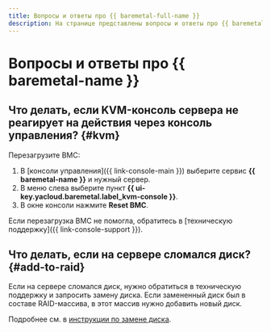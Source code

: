 ```yaml
---
title: Вопросы и ответы про {{ baremetal-full-name }}
description: На странице представлены вопросы и ответы про {{ baremetal-name }}.
---
```


# Вопросы и ответы про {{ baremetal-name }}

## Что делать, если KVM-консоль сервера не реагирует на действия через консоль управления? {#kvm}

Перезагрузите BMC: 

1. В [консоли управления]({{ link-console-main }}) выберите сервис **{{ baremetal-name }}** и нужный сервер.
1. В меню слева выберите пункт **{{ ui-key.yacloud.baremetal.label_kvm-console }}**.
1. В окне консоли нажмите **Reset BMC**.

Если перезагрузка BMC не помогла, обратитесь в [техническую поддержку]({{ link-console-support }}).

## Что делать, если на сервере сломался диск? {#add-to-raid}

Если на сервере сломался диск, нужно обратиться в техническую поддержку и запросить замену диска. Если замененный диск был в составе RAID-массива, в этот массив нужно добавить новый диск.

Подробнее см. в [инструкции по замене диска](../operations/servers/switch-raid-member.md#add-to-raid).